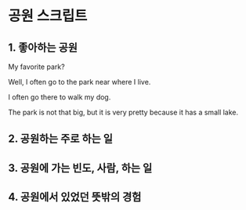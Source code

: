 # 공원 스크립트

## 1. 좋아하는 공원

My favorite park?

Well, I often go to the park near where I live.

I often go there to walk my dog.

The park is not that big, but it is very pretty because it has a small lake.

## 2. 공원하는 주로 하는 일

## 3. 공원에 가는 빈도, 사람, 하는 일

## 4. 공원에서 있었던 뜻밖의 경험
